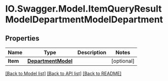 # IO.Swagger.Model.ItemQueryResultModelDepartmentModelDepartment
## Properties

Name | Type | Description | Notes
------------ | ------------- | ------------- | -------------
**Item** | [**DepartmentModel**](DepartmentModel.md) |  | [optional] 

[[Back to Model list]](../README.md#documentation-for-models) [[Back to API list]](../README.md#documentation-for-api-endpoints) [[Back to README]](../README.md)

